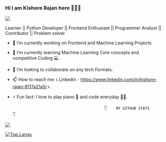 ###                                 Hi I am Kishore Rajan here 🙋‍♂️👋

![](https://komarev.com/ghpvc/?username=kishorerajan810&color=0000ff&&label=PROFILE+VIEWS) 

Learner || Python Developer || Frontend Enthusiast || Programmer Analyst || Contributor || Problem solver


- 🔭 I’m currently working on Frontend and Machine Learning Projects.
- 🌱 I’m currently learning Machine Learning Core concepts and competitive Coding 💻.
- 👯 I’m looking to collaborate on any tech Formats.
- 📫 How to reach me: 📞 Linkedin - https://www.linkedin.com/in/kishore-rajan-8117a21a5/ 📞 .
- ⚡ Fun fact: I love to play piano 🎹 and code everyday 👩‍💻.




                                               👇    MY GITHUB STATS     👇


<img src="https://github-readme-stats.vercel.app/api?username=kishorerajan810&&show_icons=true&title_color=ffffff&icon_color=bb2acf&text_color=daf7dc&bg_color=0000ff">


[![Top Langs](https://github-readme-stats.vercel.app/api/top-langs/?username=kishorerajan810&layout=compact&title_color=ffffff&icon_color=bb2acf&text_color=daf7dc&bg_color=0000ff)](https://github.com/kishorerajan810/github-readme-stats)
